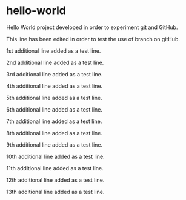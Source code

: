 # hello-world
Hello World project developed in order to experiment git and GitHub.

This line has been edited in order to test the use of branch on gitHub.

1st additional line added as a test line.

2nd additional line added as a test line.

3rd additional line added as a test line.

4th additional line added as a test line.

5th additional line added as a test line.

6th additional line added as a test line.

7th additional line added as a test line.

8th additional line added as a test line.

9th additional line added as a test line.

10th additional line added as a test line.

11th additional line added as a test line.

12th additional line added as a test line.

13th additional line added as a test line.









